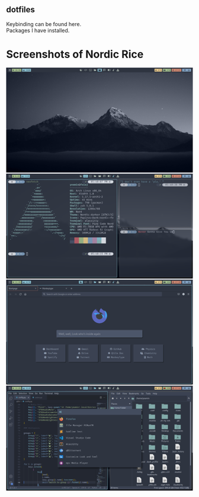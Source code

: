## dotfiles

Keybinding can be found here. <br />
Packages I have installed. <br />

# Screenshots of Nordic Rice
![nord1](https://github.com/YeaminFaiaj/dotfiles/blob/5d60d76b657b2cd8af08eb5109adcb057d8a7454/previews/nord1.png)
![nord2](https://github.com/YeaminFaiaj/dotfiles/blob/5d60d76b657b2cd8af08eb5109adcb057d8a7454/previews/nord2.png)
![nord3](https://github.com/YeaminFaiaj/dotfiles/blob/5d60d76b657b2cd8af08eb5109adcb057d8a7454/previews/nord3.png)
![nord4](https://github.com/YeaminFaiaj/dotfiles/blob/5d60d76b657b2cd8af08eb5109adcb057d8a7454/previews/nord4.png)
